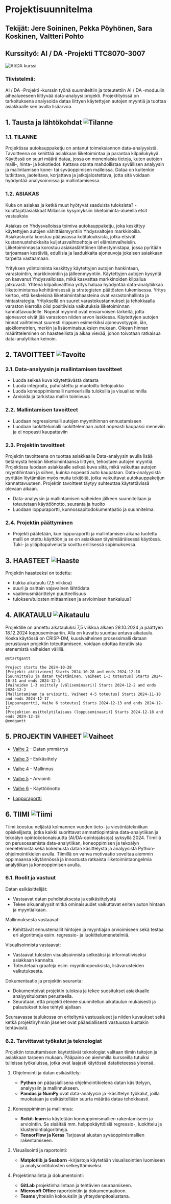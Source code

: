 # Projektisuunnitelma

## Tekijät: Jere Soininen, Pekka Pöyhönen, Sara Koskinen, Valtteri Pohto

## Kurssityö: AI / DA -Projekti TTC8070-3007

 ![AI/DA kurssi](aida.png)

### Tiivistelmä:
AI / DA -Projekti -kurssin työnä suunniteltiin ja toteutettiin AI / DA -moduulin aihealueeseen liittyvää data-analyysi projekti. Projektityössä on tarkoituksena analysoida dataa liittyen käytettyjen autojen myyntiä ja tuottaa asiakkaalle sen avulla lisäarvoa.

## 1.	Tausta ja lähtökohdat  ![Tilanne](tilanne.png)
### 1.1.	TILANNE 
Projektissa autokauppaketju on antanut toimeksiannon data-analyysistä. Tavoitteena on kehittää asiakkaan liiketoimintaa ja parantaa kilpailukykyä. Käytössä on suuri määrä dataa, jossa on monenlaisia tietoja, kuten autojen malli-, hinta- ja kokotiedot. Kattava otanta mahdollistaa syvällisen analyysin ja mallintamisen kone- tai syväoppimisen malleissa. Dataa on kuitenkin tutkittava, jaoteltava, korjattava ja jatkojalostettava, jotta sitä voidaan hyödyntää analysoinnissa ja mallintamisessa.

### 1.2.	ASIAKAS
Kuka on asiakas ja ketkä muut hyötyvät saaduista tuloksista? - kuluttajat/asiakkaat
Millaisiin kysymyksiin liiketoiminta-alueella etsit vastauksia

Asiakas on Yhdysvalloissa toimiva autokauppaketju, joka keskittyy käytettyjen autojen vähittäismyyntiin Yhdysvaltojen markkinoilla. Asiakaskunta koostuu pääasiassa kotitalouksista, jotka etsivät kustannustehokkaita kuljetusvaihtoehtoja eri elämänvaiheisiin. Liiketoiminnassa korostuu asiakaslähtöinen lähestymistapa, jossa pyritään tarjoamaan kestäviä, edullisia ja laadukkaita ajoneuvoja jokaisen asiakkaan tarpeita vastaamaan.

Yrityksen ydintoiminta keskittyy käytettyjen autojen hankintaan, varastointiin, markkinointiin ja jälleenmyyntiin. Käytettyjen autojen kysyntä on kasvanut Yhdysvalloissa, mikä kasvattaa markkinoiden kilpailua jatkuvasti. Yhtenä kilpailuvalttina yritys haluaa hyödyntää data-analytiikkaa liiketoimintansa kehittämisessä ja strategisten päätösten tukemisessa.
Yritys kertoo, että keskeisinä liiketoimintahaasteina ovat varastonhallinta ja hintastrategia. Yrityksellä on suuret varastokustannukset ja tehokkaalla varaston kierrolla olisi positiivisia vaikutuksia liiketoiminnan kannattavuudelle. Nopeat myynnit ovat ensiarvoisen tärkeitä, jotta ajoneuvot eivät jää varastoon niiden arvon laskiessa. Käytettyjen autojen hinnat vaihtelevat suuresti riippuen esimerkiksi ajoneuvotyypin, iän, ajokilometrien, merkin ja lisäominaisuuksien mukaan. Oikean hinnan määritteleminen on haasteellista ja aikaa vievää, johon toivotaan ratkaisua data-analytiikan keinoin. 

## 2.	TAVOITTEET ![Tavoite](tavoite.png)
### 2.1.	Data-analyysin ja mallintamisen tavoitteet

-	Luoda selkeä kuva käytettävästä datasta
-	Luoda integroitu, puhdistettu ja muotoiltu tietojoukko
-	Luoda koneoppimismalli numeerisilla tuloksilla ja visualisoinnilla
-	Arvioida ja tarkistaa mallin toimivuus

### 2.2.	Mallintamisen tavoitteet

-	Luodaan regressiomalli autojen myyntihinnan ennustamiseen
-	Luodaan luokittelumalli luokittelemaan autot nopeasti kaupaksi meneviin ja ei nopeasti kaupattaviin

### 2.3.	Projektin tavoitteet
Projektin tavoitteena on tuottaa asiakkaalle Data-analyysin avulla lisää tietämystä heidän liiketoimintaansa liittyen, tehostaen autojen myyntiä. Projektissa luodaan asiakkaalle selkeä kuva siitä, mikä vaikuttaa autojen myyntihintaan ja siihen, kuinka nopeasti auto kaupataan. Data-analyysistä pyritään löytämään myös muita tekijöitä, jotka vaikuttavat autokauppaketjun kannattavuuteen. Projektin tavoitteet täytyy suhteuttaa käytettävissä olevaan aikaan.

-	Data-analyysin ja mallintamisen vaiheiden jälkeen suunnitellaan ja toteutetaan käyttöönotto, seuranta ja huolto
-	Luodaan loppuraportti, kunnossapitodokumentaatio ja suunnitelma. 

### 2.4.	Projektin päättyminen

-	Projekti päätetään, kun loppuraportti ja mallintamisen aikana tuotettu malli on otettu käyttöön ja se on asiakkaan täysimääräisessä käytössä. Tuki- ja ylläpitopalvelusta sovittu erillisessä sopimuksessa.

## 3.	HAASTEET ![Haaste](haaste.png)
Projektin haasteeksi on todettu: 

-	tiukka aikataulu (7,5 viikkoa)
-	suuri ja osittain vajavainen lähtödata
-	vaatimusmäärittelyn puutteellisuus
-	tuloksen/tulosten mittaamisen ja arvioimisen hankaluus?


## 4.   AIKATAULU ![Aikataulu](aikataulu.png)

Projektille on annettu aikatauluksi 7,5 viikkoa alkaen 28.10.2024 ja päättyen 18.12.2024 loppuseminaariin. Alla on kuvattu suuntaa antava aikataulu. Koska käytössä on CRISP-DM, kuusivaiheinen prosessimalli dataan perustuvan projektin toteuttamiseen, voidaan odottaa iteratiivista etenemistä vaiheiden välillä.

```plantuml
@startgantt

Project starts the 2024-10-28
[Projekti aktiivinen] Starts 2024-10-28 and ends 2024-12-18
[Suunnittelu ja datan työstäminen, vaiheet 1-3 toteutus] Starts 2024-10-31 and ends 2024-12-1
[Vaiheiden 1-3 esittely (väliseminaari)] Starts 2024-12-2 and ends 2024-12-2
[Mallintaminen ja arviointi, Vaiheet 4-5 toteutus] Starts 2024-11-18 and ends 2024-12-17
[Loppuraportti, Vaihe 6 toteutus] Starts 2024-12-13 and ends 2024-12-17
[Projektien esittelytilaisuus (loppuseminaari)] Starts 2024-12-18 and ends 2024-12-18
@endgantt
```

## 5.   PROJEKTIN VAIHEET ![Vaiheet](vaiheet.png)


- [Vaihe 2](https://gitlab.labranet.jamk.fi/AC7766/aida-projekti-syksy-2024-ryhma-1/-/blob/main/docs/Phase%202/phase_2_results.ipynb?ref_type=heads) - Datan ymmärrys

- [Vaihe 3](https://gitlab.labranet.jamk.fi/AC7766/aida-projekti-syksy-2024-ryhma-1/-/blob/main/docs/Phase%203/phase_3_results.ipynb?ref_type=heads) - Esikäsittely

- [Vaihe 4](https://gitlab.labranet.jamk.fi/AC7766/aida-projekti-syksy-2024-ryhma-1/-/blob/main/docs/Phase%204/phase_4_results.ipynb?ref_type=heads) - Mallinnus

- [Vaihe 5](https://gitlab.labranet.jamk.fi/AC7766/aida-projekti-syksy-2024-ryhma-1/-/blob/main/docs/Phase%205/phase_5_results.ipynb?ref_type=heads) - Arviointi

- [Vaihe 6](https://gitlab.labranet.jamk.fi/AC7766/aida-projekti-syksy-2024-ryhma-1/-/tree/main/docs/Phase%206?ref_type=heads) - Käyttöönotto

- [Loppuraportti](https://gitlab.labranet.jamk.fi/AC7766/aida-projekti-syksy-2024-ryhma-1/-/blob/main/docs/Phase%207%20Final%20report/final_report.md?ref_type=heads)


## 6.   TIIMI ![Tiimi](tiimi.png)

Tiimi koostuu neljästä kolmannen vuoden tieto- ja viestintätekniikan opiskelijasta, jotka kaikki suorittavat ammattiopintoina data-analytiikan ja tekoälyn opintokokonaisuutta (AI/DA-opintojaksoja) syksyllä 2024. Tiimillä on perusosaamista data-analytiikan, koneoppimisen ja tekoälyn menetelmistä sekä kokemusta datan käsittelystä ja analyysistä Python-ohjelmointikielen avulla. Tiimillä on vahva motivaatio soveltaa aiemmin oppimaansa käytännössä ja innostusta ratkaista liiketoimintaongelmia analytiikan ja koneoppimisen avulla.

### 6.1.    Roolit ja vastuut


Datan esikäsittelijät:
-	Vastaavat datan puhdistuksesta ja esikäsittelystä
-	Tekee alkuanalyysit mitkä ominaisuudet vaikuttavat eniten auton hintaan ja myyntiaikaan.

Mallinnuksesta vastaavat: 
-	Kehittävät ennustemallit hintojen ja myyntiajan arvioimiseen sekä testaa eri algoritmeja esim. regressio- ja luokittelumenetelmiä.

Visualisoinnista vastaavat:
-	Vastaavat tulosten visualisoinnista selkeäksi ja informatiiviseksi asiakkaan kannalta. 
-	Toteutetaan graafeja esim. myyntinopeuksista, lisävarusteiden vaikutuksesta.

Dokumentaatio ja projektin seuranta:
-	Dokumentoivat projektin tuloksia ja tekee suositukset asiakkaalle analyysitulosten perusteella. 
-	Seurataan, että projekti etenee suunnitellun aikataulun mukaisesti ja palautukset tulee tehtyä ajallaan

Seuraavassa taulukossa on eriteltynä vastuualueet ja niiden kuvaukset sekä ketkä projektiryhmän jäsenet ovat pääasiallisesti vastuussa kustakin tehtävästä.


### 6.2.    Tarvittavat työkalut ja teknologiat

Projektin toteuttamiseen käytettävät teknologiat valitaan tiimin taitojen ja asiakkaan tarpeen mukaan. Pääpaino on aiemmilla kursseilla tutuiksi tulleissa työkaluissa, jotka ovat laajasti käytössä datatieteessä yleensä. 

1. Ohjelmointi ja datan esikäsittely:
    - __Python__ on pääasiallisena ohjelmointikielenä datan käsittelyyn, analyysiin ja mallinnukseen.
    - __Pandas ja NumPy__ ovat data-analyysin ja -käsittelyn työkalut, joilla muokataan ja esikäsitellään suurta määrää dataa tehokkaasti.

2. Koneoppiminen ja mallinnus:
    - __Scikit-learn__:ia käytetään koneoppimismallien rakentamiseen ja arviointiin. Se sisältää mm. helppokäyttöisiä regressio-, luokittelu ja klusterointialgoritmeja.
    - __TensorFlow ja Keras__  Tarjoavat alustan syväoppimismallien rakentamiseen.

3.	Visualisointi ja raportointi:
    - __Matplotlib ja Seaborn__ -kirjastoja käytetään visualisointien luomiseen ja analysointitulosten selkeyttämiseksi. 

4.	Projektinhallinta ja dokumentointi:
    - __GitLab__ projektinhallintaan ja tehtävien seuraamiseen.
    - __Microsoft Office__ raportointiin ja dokumentaatioon.
    - __Teams__ yhteisiin kokouksiin ja yhteydenpitoalustana.